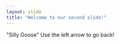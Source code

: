 ```yaml
---
layout: slide
title: "Welcome to our second slide!"
---
```

"Silly Goose"
Use the left arrow to go back!
